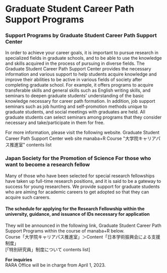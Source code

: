 # Graduate Student Career Path Support Programs

### Support Programs by Graduate Student Career Path Support Center

In order to achieve your career goals, it is important to pursue research in specialized fields in graduate schools, and to be able to use the knowledge and skills acquired in the process of pursuing in diverse fields. The Graduate Student Career Path Support Center provides the necessary information and various support to help students acquire knowledge and improve their abilities to be active in various fields of society after completing graduate school.
For example, it offers programs to acquire transferable skills and general skills such as English writing skills, and seminars to deepen graduate students’ understanding of the basic knowledge necessary for career path formation. In addition, job support seminars such as job hunting and self-promotion methods unique to graduate students, and social meetings with graduates are held. All graduate students can select seminars among programs that they consider necessary and take/participate in them for free.

For more information, please visit the following website.
Graduate Student Career Path Support Center web site
manaba+R Course "大学院キャリアパス推進室" contents list  


### Japan Society for the Promotion of Science For those who want to become a research fellow

Many of those who have been selected for special research fellowships have taken up full-time research positions, and it is said to be a gateway to success for young researchers. We provide support for graduate students who are aiming for academic careers to get adopted so that they can acquire such careers.

#### The schedule for applying for the Research Fellowship within the university, guidance, and issuance of IDs necessary for application

They will be announced in the following link, Graduate Student Career Path Support Programs within the course of manaba+R below.  
Course「大学院キャリアパス推進室」＞Content「日本学術振興会による支援制度」  
[「特別研究員」制度について contents list]

**For inquiries**  
RARA Office will be in charge from April 1, 2023.